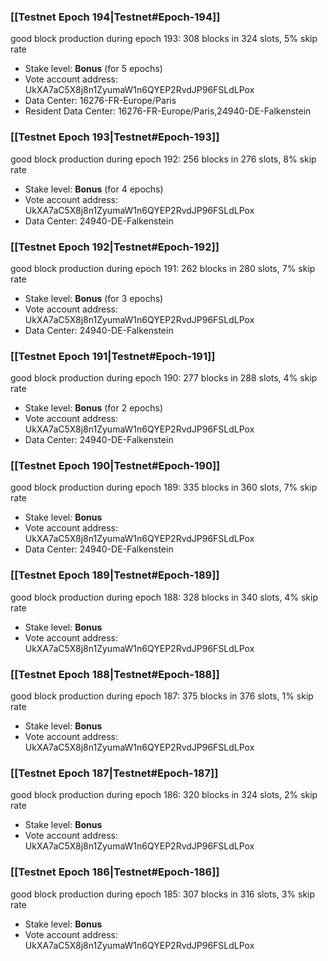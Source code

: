 ### [[Testnet Epoch 194|Testnet#Epoch-194]]
good block production during epoch 193: 308 blocks in 324 slots, 5% skip rate
* Stake level: **Bonus** (for 5 epochs)
* Vote account address: UkXA7aC5X8j8n1ZyumaW1n6QYEP2RvdJP96FSLdLPox
* Data Center: 16276-FR-Europe/Paris
* Resident Data Center: 16276-FR-Europe/Paris,24940-DE-Falkenstein
### [[Testnet Epoch 193|Testnet#Epoch-193]]
good block production during epoch 192: 256 blocks in 276 slots, 8% skip rate
* Stake level: **Bonus** (for 4 epochs)
* Vote account address: UkXA7aC5X8j8n1ZyumaW1n6QYEP2RvdJP96FSLdLPox
* Data Center: 24940-DE-Falkenstein
### [[Testnet Epoch 192|Testnet#Epoch-192]]
good block production during epoch 191: 262 blocks in 280 slots, 7% skip rate
* Stake level: **Bonus** (for 3 epochs)
* Vote account address: UkXA7aC5X8j8n1ZyumaW1n6QYEP2RvdJP96FSLdLPox
* Data Center: 24940-DE-Falkenstein
### [[Testnet Epoch 191|Testnet#Epoch-191]]
good block production during epoch 190: 277 blocks in 288 slots, 4% skip rate
* Stake level: **Bonus** (for 2 epochs)
* Vote account address: UkXA7aC5X8j8n1ZyumaW1n6QYEP2RvdJP96FSLdLPox
* Data Center: 24940-DE-Falkenstein
### [[Testnet Epoch 190|Testnet#Epoch-190]]
good block production during epoch 189: 335 blocks in 360 slots, 7% skip rate
* Stake level: **Bonus**
* Vote account address: UkXA7aC5X8j8n1ZyumaW1n6QYEP2RvdJP96FSLdLPox
* Data Center: 24940-DE-Falkenstein
### [[Testnet Epoch 189|Testnet#Epoch-189]]
good block production during epoch 188: 328 blocks in 340 slots, 4% skip rate
* Stake level: **Bonus**
* Vote account address: UkXA7aC5X8j8n1ZyumaW1n6QYEP2RvdJP96FSLdLPox
### [[Testnet Epoch 188|Testnet#Epoch-188]]
good block production during epoch 187: 375 blocks in 376 slots, 1% skip rate
* Stake level: **Bonus**
* Vote account address: UkXA7aC5X8j8n1ZyumaW1n6QYEP2RvdJP96FSLdLPox
### [[Testnet Epoch 187|Testnet#Epoch-187]]
good block production during epoch 186: 320 blocks in 324 slots, 2% skip rate
* Stake level: **Bonus**
* Vote account address: UkXA7aC5X8j8n1ZyumaW1n6QYEP2RvdJP96FSLdLPox
### [[Testnet Epoch 186|Testnet#Epoch-186]]
good block production during epoch 185: 307 blocks in 316 slots, 3% skip rate
* Stake level: **Bonus**
* Vote account address: UkXA7aC5X8j8n1ZyumaW1n6QYEP2RvdJP96FSLdLPox